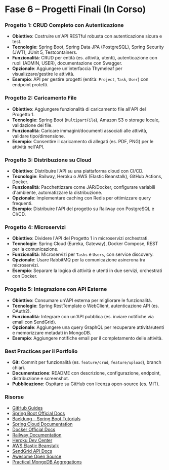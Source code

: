 # Fase 6 – Progetti Finali (In Corso)

### Progetto 1: CRUD Completo con Autenticazione
- **Obiettivo**: Costruire un'API RESTful robusta con autenticazione sicura e test.  
- **Tecnologie**: Spring Boot, Spring Data JPA (PostgreSQL), Spring Security (JWT), JUnit 5, Testcontainers.  
- **Funzionalità**: CRUD per entità (es. attività, utenti), autenticazione con ruoli (ADMIN, USER), documentazione con Swagger.  
- **Opzionale**: Aggiungere un'interfaccia Thymeleaf per visualizzare/gestire le attività.  
- **Esempio**: API per gestire progetti (entità: `Project`, `Task`, `User`) con endpoint protetti.  

### Progetto 2: Caricamento File
- **Obiettivo**: Aggiungere funzionalità di caricamento file all'API del Progetto 1.  
- **Tecnologie**: Spring Boot (`MultipartFile`), Amazon S3 o storage locale, validazione dei file.  
- **Funzionalità**: Caricare immagini/documenti associati alle attività, validare tipo/dimensione.  
- **Esempio**: Consentire il caricamento di allegati (es. PDF, PNG) per le attività nell'API.  

### Progetto 3: Distribuzione su Cloud
- **Obiettivo**: Distribuire l'API su una piattaforma cloud con CI/CD.  
- **Tecnologie**: Railway, Heroku o AWS (Elastic Beanstalk), GitHub Actions, Docker.  
- **Funzionalità**: Pacchettizzare come JAR/Docker, configurare variabili d'ambiente, automatizzare la distribuzione.  
- **Opzionale**: Implementare caching con Redis per ottimizzare query frequenti.  
- **Esempio**: Distribuire l'API del progetto su Railway con PostgreSQL e CI/CD.  

### Progetto 4: Microservizi
- **Obiettivo**: Dividere l'API del Progetto 1 in microservizi orchestrati.  
- **Tecnologie**: Spring Cloud (Eureka, Gateway), Docker Compose, REST per la comunicazione.  
- **Funzionalità**: Microservizi per `Tasks` e `Users`, con service discovery.  
- **Opzionale**: Usare RabbitMQ per la comunicazione asincrona tra microservizi.  
- **Esempio**: Separare la logica di attività e utenti in due servizi, orchestrati con Docker.  

### Progetto 5: Integrazione con API Esterne
- **Obiettivo**: Consumare un'API esterna per migliorare le funzionalità.  
- **Tecnologie**: Spring RestTemplate o WebClient, autenticazione API (es. OAuth2).  
- **Funzionalità**: Integrare con un'API pubblica (es. inviare notifiche via email con SendGrid).  
- **Opzionale**: Aggiungere una query GraphQL per recuperare attività/utenti e memorizzare metadati in MongoDB.  
- **Esempio**: Aggiungere notifiche email per il completamento delle attività.  

### Best Practices per il Portfolio
- **Git**: Commit per funzionalità (es. `feature/crud`, `feature/upload`), branch chiari.  
- **Documentazione**: README con descrizione, configurazione, endpoint, distribuzione e screenshot.  
- **Pubblicazione**: Ospitare su GitHub con licenza open-source (es. MIT).  

### Risorse
- [GitHub Guides](https://guides.github.com)  
- [Spring Boot Official Docs](https://spring.io/projects/spring-boot)  
- [Baeldung – Spring Boot Tutorials](https://www.baeldung.com)  
- [Spring Cloud Documentation](https://spring.io/projects/spring-cloud)  
- [Docker Official Docs](https://docs.docker.com)  
- [Railway Documentation](https://docs.railway.app)  
- [Heroku Dev Center](https://devcenter.heroku.com)  
- [AWS Elastic Beanstalk](https://docs.aws.amazon.com/elasticbeanstalk)  
- [SendGrid API Docs](https://docs.sendgrid.com)  
- [Awesome Open Source](https://awesomeopensource.com)  
- [Practical MongoDB Aggregations](https://university.mongodb.com/courses/MongoDB-Aggregations)